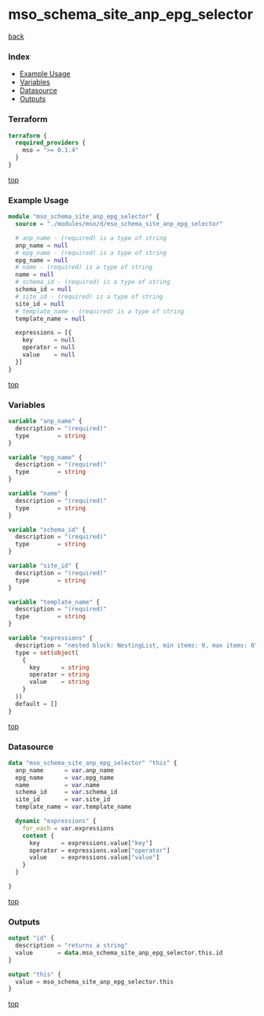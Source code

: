 # mso_schema_site_anp_epg_selector

[back](../mso.md)

### Index

- [Example Usage](#example-usage)
- [Variables](#variables)
- [Datasource](#datasource)
- [Outputs](#outputs)

### Terraform

```terraform
terraform {
  required_providers {
    mso = ">= 0.1.4"
  }
}
```

[top](#index)

### Example Usage

```terraform
module "mso_schema_site_anp_epg_selector" {
  source = "./modules/mso/d/mso_schema_site_anp_epg_selector"

  # anp_name - (required) is a type of string
  anp_name = null
  # epg_name - (required) is a type of string
  epg_name = null
  # name - (required) is a type of string
  name = null
  # schema_id - (required) is a type of string
  schema_id = null
  # site_id - (required) is a type of string
  site_id = null
  # template_name - (required) is a type of string
  template_name = null

  expressions = [{
    key      = null
    operator = null
    value    = null
  }]
}
```

[top](#index)

### Variables

```terraform
variable "anp_name" {
  description = "(required)"
  type        = string
}

variable "epg_name" {
  description = "(required)"
  type        = string
}

variable "name" {
  description = "(required)"
  type        = string
}

variable "schema_id" {
  description = "(required)"
  type        = string
}

variable "site_id" {
  description = "(required)"
  type        = string
}

variable "template_name" {
  description = "(required)"
  type        = string
}

variable "expressions" {
  description = "nested block: NestingList, min items: 0, max items: 0"
  type = set(object(
    {
      key      = string
      operator = string
      value    = string
    }
  ))
  default = []
}
```

[top](#index)

### Datasource

```terraform
data "mso_schema_site_anp_epg_selector" "this" {
  anp_name      = var.anp_name
  epg_name      = var.epg_name
  name          = var.name
  schema_id     = var.schema_id
  site_id       = var.site_id
  template_name = var.template_name

  dynamic "expressions" {
    for_each = var.expressions
    content {
      key      = expressions.value["key"]
      operator = expressions.value["operator"]
      value    = expressions.value["value"]
    }
  }

}
```

[top](#index)

### Outputs

```terraform
output "id" {
  description = "returns a string"
  value       = data.mso_schema_site_anp_epg_selector.this.id
}

output "this" {
  value = mso_schema_site_anp_epg_selector.this
}
```

[top](#index)